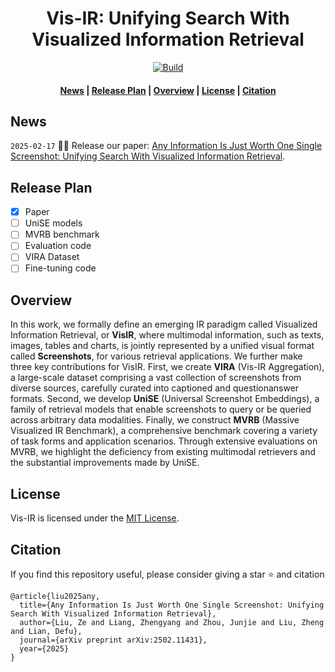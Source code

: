 <h1 align="center">Vis-IR: Unifying Search With Visualized Information Retrieval</h1>

<p align="center">
    <a href="https://arxiv.org/abs/2502.11431">
        <img alt="Build" src="http://img.shields.io/badge/arXiv-2502.11431-B31B1B.svg">
    </a>
</p>

<h4 align="center">
    <p>
        <a href=#news>News</a> |
        <a href=#release-plan>Release Plan</a> |
        <a href=#overview>Overview</a> |
        <a href="#license">License</a> |
        <a href="#citation">Citation</a>
    <p>
</h4>

## News

```2025-02-17``` 🎉🎉 Release our paper: [Any Information Is Just Worth One Single Screenshot: Unifying Search With Visualized Information Retrieval](https://arxiv.org/abs/2502.11431).

## Release Plan
- [x] Paper
- [ ] UniSE models
- [ ] MVRB benchmark
- [ ] Evaluation code
- [ ] VIRA Dataset
- [ ] Fine-tuning code

## Overview

In this work, we formally define an emerging IR paradigm called Visualized Information Retrieval, or **VisIR**, where multimodal information, such as texts, images, tables and charts, is jointly represented by a unified visual format called **Screenshots**, for various retrieval applications. We further make three key contributions for VisIR. First, we create **VIRA** (Vis-IR Aggregation), a large-scale dataset comprising a vast collection of screenshots from diverse sources, carefully curated into captioned and questionanswer formats. Second, we develop **UniSE** (Universal Screenshot Embeddings), a family of retrieval models that enable screenshots to query or be queried across arbitrary data modalities. Finally, we construct **MVRB** (Massive Visualized IR Benchmark), a comprehensive benchmark covering a variety of task forms and application scenarios. Through extensive evaluations on MVRB, we highlight the deficiency from existing multimodal retrievers and the substantial improvements made by UniSE.

## License
Vis-IR is licensed under the [MIT License](LICENSE). 


## Citation
If you find this repository useful, please consider giving a star ⭐ and citation

```
@article{liu2025any,
  title={Any Information Is Just Worth One Single Screenshot: Unifying Search With Visualized Information Retrieval},
  author={Liu, Ze and Liang, Zhengyang and Zhou, Junjie and Liu, Zheng and Lian, Defu},
  journal={arXiv preprint arXiv:2502.11431},
  year={2025}
}
```
